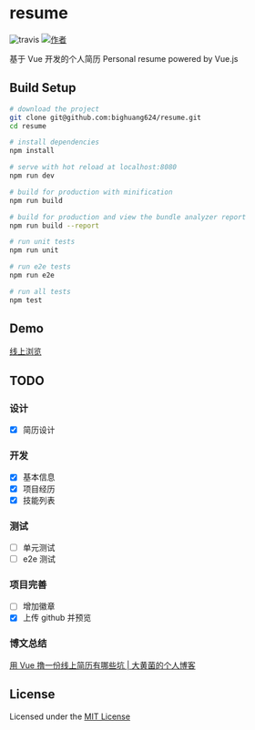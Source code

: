# resume

![travis](https://travis-ci.org/bighuang624/resume.svg?branch=master) [![作者](https:\//img.shields.io\/badge/%E4%BD%9C%E8%80%85-KyonHuang-7AD6FD.svg)](http:\//kyonhuang.top)

基于 Vue 开发的个人简历 
Personal resume powered by Vue.js

## Build Setup

``` bash
# download the project
git clone git@github.com:bighuang624/resume.git
cd resume

# install dependencies
npm install

# serve with hot reload at localhost:8080
npm run dev

# build for production with minification
npm run build

# build for production and view the bundle analyzer report
npm run build --report

# run unit tests
npm run unit

# run e2e tests
npm run e2e

# run all tests
npm test
```

## Demo

[线上浏览](http://kyonhuang.top/resume/)

## TODO

### 设计

- [x] 简历设计

### 开发

- [x] 基本信息
- [x] 项目经历
- [x] 技能列表

### 测试

- [ ] 单元测试
- [ ] e2e 测试

### 项目完善

- [ ] 增加徽章
- [x] 上传 github 并预览

### 博文总结

[用 Vue 撸一份线上简历有哪些坑 | 大黄菌的个人博客](http://kyonhuang.top/make-a-resume/)

## License

Licensed under the [MIT License](https://github.com/bighuang624/resume/blob/master/LICENSE)
